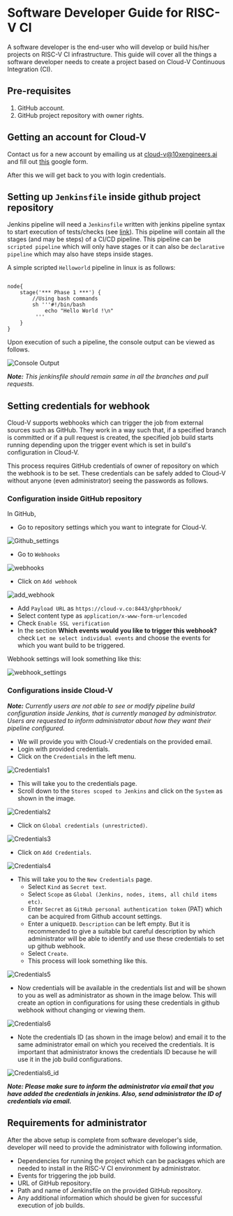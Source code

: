 # Software Developer Guide for RISC-V CI

A software developer is the end-user who will develop or build his/her projects on RISC-V CI infrastructure. This guide will cover all the things a software developer needs to create a project based on Cloud-V Continuous Integration (CI).  

## Pre-requisites

1. GitHub account.
2. GitHub project repository with owner rights.

## Getting an account for Cloud-V

Contact us for a new account by emailing us at [cloud-v@10xengineers.ai](mailto:cloud-v@10xengineers.ai) and fill out [this](https://forms.gle/BSRjWqWbB6HNNxxd9) google form.

After this we will get back to you with login credentials.

## Setting up `Jenkinsfile` inside github project repository

Jenkins pipeline will need a `Jenkinsfile` written with jenkins pipeline syntax to start execution of tests/checks (see [link](https://www.jenkins.io/doc/book/pipeline/syntax/)). This pipeline will contain all the stages (and may be steps) of a CI/CD pipeline. This pipeline can be `scripted pipeline` which will only have stages or it can also be `declarative pipeline` which may also have steps inside stages.  

A simple scripted `Helloworld` pipeline in linux is as follows:

```shell

node{
    stage('*** Phase 1 ***') {
        //Using bash commands
        sh '''#!/bin/bash
            echo "Hello World !\n"
         '''
    }
}
```  

Upon execution of such a pipeline, the console output can be viewed as follows.  

![Console Output](<../doc_images/Console output for Hello World.png>)

_**Note:** This jenkinsfile should remain same in all the branches and pull requests._  

## Setting credentials for webhook

Cloud-V supports webhooks which can trigger the job from external sources such as GitHub. They work in a way such that, if a specified branch is committed or if a pull request is created, the specified job build starts running depending upon the trigger event which is set in build's configuration in Cloud-V.  

This process requires GitHub credentials of owner of repository on which the webhook is to be set. These credentials can be safely added to Cloud-V without anyone (even administrator) seeing the passwords as follows.

### Configuration inside GitHub repository

In GitHub,

- Go to repository settings which you want to integrate for Cloud-V.  

![Github_settings](../doc_images/repo_settings.png)

- Go to `Webhooks`  

![webhooks](../doc_images/webhooks.png)  

- Click on `Add webhook`  

![add_webhook](../doc_images/newwebhook.png)

- Add `Payload URL` as `https://cloud-v.co:8443/ghprbhook/`  
- Select content type as `application/x-www-form-urlencoded`
- Check `Enable SSL verification`  
- In the section **Which events would you like to trigger this webhook?** check `Let me select individual events` and choose the events for which you want build to be triggered.  

Webhook settings will look something like this:

![webhook_settings](../doc_images/webhook_settings.png)  

### Configurations inside Cloud-V

_**Note:** Currently users are not able to see or modify pipeline build configuration inside Jenkins, that is currently managed by administrator. Users are requested to inform administrator about how they want their pipeline configured._

- We will provide you with Cloud-V credentials on the provided email.
- Login with provided credentials.
- Click on the `Credentials` in the left menu.  

![Credentials1](../doc_images/Credentials1.png.png)

- This will take you to the credentials page.
- Scroll down to the `Stores scoped to Jenkins` and click on the `System` as shown in the image.  

![Credentials2](../doc_images/Credentials2.png)  

- Click on `Global credentials (unrestricted)`.  

![Credentials3](../doc_images/Credentials3.png)

- Click on `Add Credentials`.  

![Credentials4](../doc_images/Credentials4.png)

- This will take you to the `New Credentials` page.
  - Select `Kind` as `Secret text`.
  - Select `Scope` as `Global (Jenkins, nodes, items, all child items etc)`.
  - Enter `Secret` as `GitHub personal authentication token` (PAT) which can be acquired from Github account settings.  
  - Enter a unique`ID`. `Description` can be left empty. But it is recommended to give a suitable but careful description by which administrator will be able to identify and use these credentials to set up github webhook.
  - Select `Create`.
  - This process will look something like this.

![Credentials5](../doc_images/Credentials5.png)  

- Now credentials will be available in the credentials list and will be shown to you as well as administrator as shown in the image below. This will create an option in configurations for using these credentials in github webhook without changing or viewing them.  

![Credentials6](../doc_images/Credentials6.png)  

- Note the credentials ID (as shown in the image below) and email it to the same administrator email on which you received the credentials. It is important that administrator knows the credentials ID because he will use it in the job build configurations.  

![Credentials6_id](../doc_images/Credentials6_id.png)  

_**Note: Please make sure to inform the administrator via email that you have added the credentials in jenkins. Also, send administrator the ID of credentials via email.**_

## Requirements for administrator

After the above setup is complete from software developer's side, developer will need to provide the administrator with following information.  

- Dependencies for running the project which can be packages which are needed to install in the RISC-V CI environment by administrator.
- Events for triggering the job build.
- URL of GitHub repository.
- Path and name of Jenkinsfile on the provided GitHub repository.
- Any additional information which should be given for successful execution of job builds.
